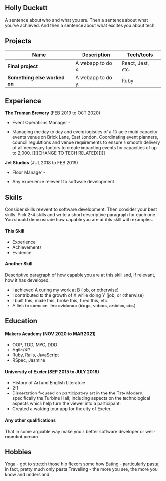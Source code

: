 ## Holly Duckett

A sentence about who and what you are. Then a sentence about what you've achieved. And then a sentence about what excites you about tech.

## Projects

| Name                         | Description       | Tech/tools        |
| ---------------------------- | ----------------- | ----------------- |
| **Final project**            | A webapp to do x. | React, Jest, etc. |
| **Something else worked on** | A webapp to do y. | Ruby              |

## Experience

**The Truman Brewery** (FEB 2019 to OCT 2020)  
- Event Operations Manager -

- Managing the day to day and event logistics of a 10 acre multi
capacity events venue on Brick Lane, East London. Coordinating event
planners, council regulations and venue requirements to ensure a
smooth delivery of all necessary factors to create impacting events
for capacities of up to 2,000. [[[[CHANGE TO TECH RELATED]]]]]

**Jet Studios** (JUL 2018 to FEB 2019)  
- Floor Manager -

- Any experience relevent to software development

## Skills

Consider skills relevent to software development. Then consider your best skills. Pick 2-4 skills and write a short descriptive paragraph for each one. You should demonstrate how capable you are at this skill with examples.

#### This Skill

- Experience
- Achievements
- Evidence

#### Another Skill

Descriptive paragraph of how capable you are at this skill and, if relevant, how it has developed.

- I achieved A during my work at B (job, or otherwise)
- I contributed to the growth of X while doing Y (job, or otherwise)
- I built this, made this, broke this, fixed this, etc.
- A link to some on-line evidence (blogs, videos, articles, etc.)

## Education

#### Makers Academy (NOV 2020 to MAR 2021)

- OOP, TDD, MVC, DDD
- Agile/XP
- Ruby, Rails, JavaScript
- RSpec, Jasmine

#### University of Exeter (SEP 2015 to JULY 2018)

- History of Art and English Literature
- 2:1
- Dissertation focused on participatory art in the the Tate Modern, specifically the Turbine Hall; including aspects on the technological aspects which help turn the viewer into a participant. 
- Created a walking tour app for the city of Exeter.

#### Any other qualifications

That in some arguable way make you a better software developer or well-rounded person

## Hobbies

Yoga - got to stretch those hip flexors some how
Eating - particularly pasta, in fact, pretty much only pasta
Travelling - the more you see, the more you know and understand

